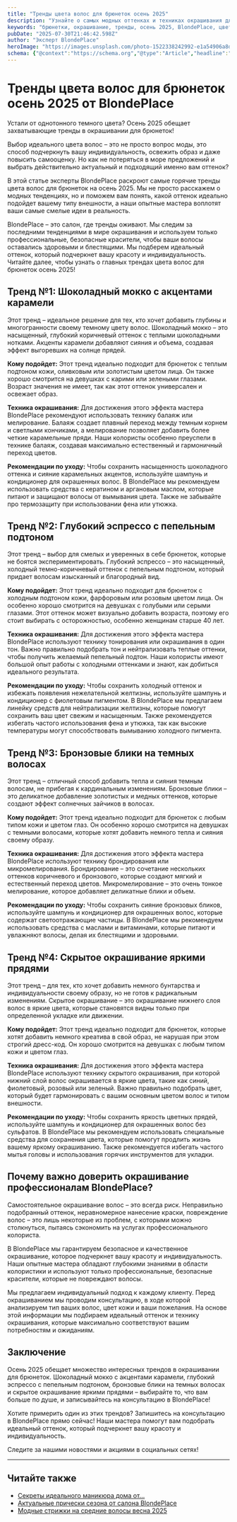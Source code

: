 ```yaml
---
title: "Тренды цвета волос для брюнеток осень 2025"
description: "Узнайте о самых модных оттенках и техниках окрашивания для брюнеток осенью 2025 от экспертов BlondePlace! Глубокие шоколадные, карамельные блики и многое другое."
keywords: "брюнетки, окрашивание, тренды, осень 2025, BlondePlace, цвет волос, balayage"
pubDate: "2025-07-30T21:46:42.598Z"
author: "Эксперт BlondePlace"
heroImage: "https://images.unsplash.com/photo-1522338242992-e1a54906a8da?q=80&w=2070&auto=format&fit=crop"
schema: {"@context":"https://schema.org","@type":"Article","headline":"Тренды цвета волос для брюнеток осень 2025","description":"Узнайте о самых модных оттенках и техниках окрашивания для брюнеток осенью 2025 от экспертов BlondePlace! Глубокие шоколадные, карамельные блики и многое другое.","image":{"@type":"ImageObject","url":"https://images.unsplash.com/photo-1522338242992-e1a54906a8da?q=80&w=2070&auto=format&fit=crop"},"author":{"@type":"Person","name":"Эксперт BlondePlace"},"publisher":{"@type":"Organization","name":"Блог BlondePlace","logo":{"@type":"ImageObject","url":"https://blondeplace.netlify.app/favicon.ico"}},"datePublished":"2025-07-30T21:46:42.598Z","dateModified":"2025-07-30T21:46:42.598Z","mainEntityOfPage":{"@type":"WebPage","@id":"https://blondeplace.netlify.app/blog/trendy-tsveta-volos-dlya-bryunetok-osen-2025/"},"aggregateRating":{"@type":"AggregateRating","ratingValue":"4.8","reviewCount":714,"bestRating":"5","worstRating":"1"}}
---
```

# Тренды цвета волос для брюнеток осень 2025 от BlondePlace

Устали от однотонного темного цвета? Осень 2025 обещает захватывающие тренды в окрашивании для брюнеток!

Выбор идеального цвета волос – это не просто вопрос моды, это способ подчеркнуть вашу индивидуальность, освежить образ и даже повысить самооценку. Но как не потеряться в море предложений и выбрать действительно актуальный и подходящий именно вам оттенок?

В этой статье эксперты BlondePlace раскроют самые горячие тренды цвета волос для брюнеток на осень 2025. Мы не просто расскажем о модных тенденциях, но и поможем вам понять, какой оттенок идеально подойдет вашему типу внешности, а наши опытные мастера воплотят ваши самые смелые идеи в реальность.

BlondePlace – это салон, где тренды оживают. Мы следим за последними тенденциями в мире окрашивания и используем только профессиональные, безопасные красители, чтобы ваши волосы оставались здоровыми и блестящими. Мы подберем идеальный оттенок, который подчеркнет вашу красоту и индивидуальность. Читайте далее, чтобы узнать о главных трендах цвета волос для брюнеток осень 2025!

## Тренд №1: Шоколадный мокко с акцентами карамели

Этот тренд – идеальное решение для тех, кто хочет добавить глубины и многогранности своему темному цвету волос. Шоколадный мокко – это насыщенный, глубокий коричневый оттенок с теплыми шоколадными нотками. Акценты карамели добавляют сияния и объема, создавая эффект выгоревших на солнце прядей.

**Кому подойдет:** Этот тренд идеально подходит для брюнеток с теплым подтоном кожи, оливковым или золотистым цветом лица. Он также хорошо смотрится на девушках с карими или зелеными глазами. Возраст значения не имеет, так как этот оттенок универсален и освежает образ.

**Техника окрашивания:** Для достижения этого эффекта мастера BlondePlace рекомендуют использовать технику балаяж или мелирование. Балаяж создает плавный переход между темным корнем и светлыми кончиками, а мелирование позволяет добавить более четкие карамельные пряди. Наши колористы особенно преуспели в технике балаяж, создавая максимально естественный и гармоничный переход цветов.

**Рекомендации по уходу:** Чтобы сохранить насыщенность шоколадного оттенка и сияние карамельных акцентов, используйте шампунь и кондиционер для окрашенных волос. В BlondePlace мы рекомендуем использовать средства с кератином и аргановым маслом, которые питают и защищают волосы от вымывания цвета. Также не забывайте про термозащиту при использовании фена или утюжка.

## Тренд №2: Глубокий эспрессо с пепельным подтоном

Этот тренд – выбор для смелых и уверенных в себе брюнеток, которые не боятся экспериментировать. Глубокий эспрессо – это насыщенный, холодный темно-коричневый оттенок с пепельным подтоном, который придает волосам изысканный и благородный вид.

**Кому подойдет:** Этот тренд идеально подходит для брюнеток с холодным подтоном кожи, фарфоровым или розовым цветом лица. Он особенно хорошо смотрится на девушках с голубыми или серыми глазами. Этот оттенок может визуально добавить возраста, поэтому его стоит выбирать с осторожностью, особенно женщинам старше 40 лет.

**Техника окрашивания:** Для достижения этого эффекта мастера BlondePlace используют технику тонирования или окрашивания в один тон. Важно правильно подобрать тон и нейтрализовать теплые оттенки, чтобы получить желаемый пепельный подтон. Наши колористы имеют большой опыт работы с холодными оттенками и знают, как добиться идеального результата.

**Рекомендации по уходу:** Чтобы сохранить холодный оттенок и избежать появления нежелательной желтизны, используйте шампунь и кондиционер с фиолетовым пигментом. В BlondePlace мы предлагаем линейку средств для нейтрализации желтизны, которые помогут сохранить ваш цвет свежим и насыщенным. Также рекомендуется избегать частого использования фена и утюжка, так как высокие температуры могут способствовать вымыванию холодного пигмента.

## Тренд №3: Бронзовые блики на темных волосах

Этот тренд – отличный способ добавить тепла и сияния темным волосам, не прибегая к кардинальным изменениям. Бронзовые блики – это деликатное добавление золотистых и медных оттенков, которые создают эффект солнечных зайчиков в волосах.

**Кому подойдет:** Этот тренд идеально подходит для брюнеток с любым типом кожи и цветом глаз. Он особенно хорошо смотрится на девушках с темными волосами, которые хотят добавить немного тепла и сияния своему образу.

**Техника окрашивания:** Для достижения этого эффекта мастера BlondePlace используют технику брондирования или микромелирования. Брондирование – это сочетание нескольких оттенков коричневого и бронзового, которые создают мягкий и естественный переход цветов. Микромелирование – это очень тонкое мелирование, которое добавляет деликатные блики и объем.

**Рекомендации по уходу:** Чтобы сохранить сияние бронзовых бликов, используйте шампунь и кондиционер для окрашенных волос, которые содержат светоотражающие частицы. В BlondePlace мы рекомендуем использовать средства с маслами и витаминами, которые питают и увлажняют волосы, делая их блестящими и здоровыми.

## Тренд №4: Скрытое окрашивание яркими прядями

Этот тренд – для тех, кто хочет добавить немного бунтарства и индивидуальности своему образу, но не готов к радикальным изменениям. Скрытое окрашивание – это окрашивание нижнего слоя волос в яркие цвета, которые становятся видны только при определенной укладке или движении.

**Кому подойдет:** Этот тренд идеально подходит для брюнеток, которые хотят добавить немного креатива в свой образ, не нарушая при этом строгий дресс-код. Он хорошо смотрится на девушках с любым типом кожи и цветом глаз.

**Техника окрашивания:** Для достижения этого эффекта мастера BlondePlace используют технику скрытого окрашивания, при которой нижний слой волос окрашивается в яркие цвета, такие как синий, фиолетовый, розовый или зеленый. Важно правильно подобрать цвет, который будет гармонировать с вашим основным цветом волос и типом внешности.

**Рекомендации по уходу:** Чтобы сохранить яркость цветных прядей, используйте шампунь и кондиционер для окрашенных волос без сульфатов. В BlondePlace мы рекомендуем использовать специальные средства для сохранения цвета, которые помогут продлить жизнь вашему яркому окрашиванию. Также рекомендуется избегать частого мытья головы и использования горячих инструментов для укладки.

## Почему важно доверить окрашивание профессионалам BlondePlace?

Самостоятельное окрашивание волос – это всегда риск. Неправильно подобранный оттенок, неравномерное нанесение краски, повреждение волос – это лишь некоторые из проблем, с которыми можно столкнуться, пытаясь сэкономить на услугах профессионального колориста.

В BlondePlace мы гарантируем безопасное и качественное окрашивание, которое подчеркнет вашу красоту и индивидуальность. Наши опытные мастера обладают глубокими знаниями в области колористики и используют только профессиональные, безопасные красители, которые не повреждают волосы.

Мы предлагаем индивидуальный подход к каждому клиенту. Перед окрашиванием мы проводим консультацию, в ходе которой анализируем тип ваших волос, цвет кожи и ваши пожелания. На основе этой информации мы подбираем идеальный оттенок и технику окрашивания, которые максимально соответствуют вашим потребностям и ожиданиям.

## Заключение

Осень 2025 обещает множество интересных трендов в окрашивании для брюнеток. Шоколадный мокко с акцентами карамели, глубокий эспрессо с пепельным подтоном, бронзовые блики на темных волосах и скрытое окрашивание яркими прядями – выбирайте то, что вам больше по душе, и записывайтесь на консультацию в BlondePlace!

Хотите примерить один из этих трендов? Запишитесь на консультацию в BlondePlace прямо сейчас! Наши мастера помогут вам подобрать идеальный оттенок, который подчеркнет вашу красоту и индивидуальность.

Следите за нашими новостями и акциями в социальных сетях!


---

## Читайте также

* [Секреты идеального маникюра дома от...](/blog/sekrety-stoykogo-manikyura-v-domashnih-usloviyah/)
* [Актуальные прически сезона от салона BlondePlace](/blog/modnye-pricheski-sezona/)
* [Модные стрижки на средние волосы весна 2025](/blog/modnye-strizhki-na-srednie-volosy-vesna-2025/)
